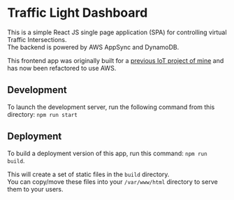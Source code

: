 # Traffic Light Dashboard
This is a simple React JS single page application (SPA) for controlling virtual Traffic Intersections.  
The backend is powered by AWS AppSync and DynamoDB.  

This frontend app was originally built for a [previous IoT project of mine](https://github.com/tsengia/iot-thingy91-traffic-lights) and has now been refactored to use AWS.

## Development
To launch the development server, run the following command from this directory: `npm run start`

## Deployment
To build a deployment version of this app, run this command: `npm run build`.

This will create a set of static files in the `build` directory.  
You can copy/move these files into your `/var/www/html` directory to serve them to your users.
